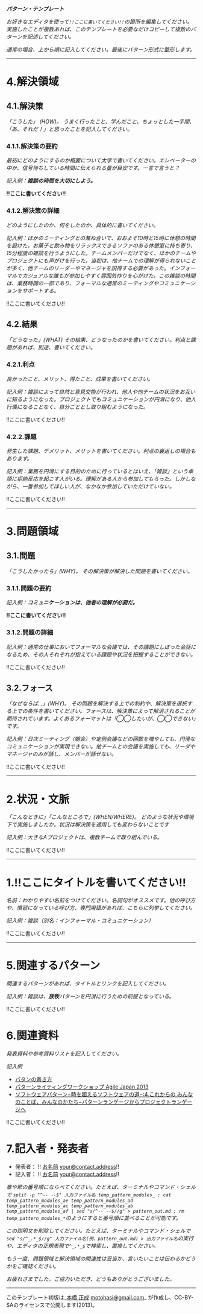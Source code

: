 _**パターン・テンプレート**_

_お好きなエディタを使って`!!ここに書いてください!!`の箇所を編集してください。実施したことが複数あれば、このテンプレートを必要なだけコピーして複数のパターンを記述してください。_

_通常の場合、上から順に記入してください。最後にパターン形式に整形します。_

-- --
# 4.解決領域
## 4.1.解決策
_「こうした」 (HOW)。_
_うまく行ったこと、学んだこと、ちょっとした一手間、「あ、それだ！」と思ったことを記入してください。_

### 4.1.1.解決策の要約
_最初にどのようにするのか概要について太字で書いてください。エレベーターの中か、信号待ちしている時間に伝えられる量が目安です。一言で言うと？_

_記入例：**雑談の時間を大切にしよう。**_

**!!ここに書いてください!!**

### 4.1.2.解決策の詳細
_どのようにしたのか、何をしたのか、具体的に書いてください。_

_記入例：ほかのミーティングとの兼ね合いで、おおよそ10時と15時に休憩の時間を設けた。お菓子と飲み物をリラックスできるソファのある休憩室に持ち寄り、15分程度の雑談を行うようにした。チームメンバーだけでなく、ほかのチームやプロジェクトにも声がけを行った。当初は、他チームでの理解が得られないことが多く、他チームのリーダーやマネージャを説得する必要があった。インフォーマルでカジュアルな誰もが参加しやすく雰囲気作りを心がけた。この雑談の時間は、業務時間の一部であり、フォーマルな通常のミーティングやコミュニケーションをサポートする。_

!!ここに書いてください!!

## 4.2.結果
_「どうなった」(WHAT)_
_その結果、どうなったのかを書いてください。利点と課題があれば、別途、書いてください。_

### 4.2.1.利点
_良かったこと、メリット、得たこと、成果を書いてください。_

_記入例：雑談によって自然と意見交換が行われ、他人や他チームの状況をお互いに知るようになった。プロジェクトでもコミュニケーションが円滑になり、他人行儀になることなく、自分ごととし取り組むようになった。_

!!ここに書いてください!!

### 4.2.2.課題
_発生した課題、デメリット、メリットを書いてください。利点の裏返しの場合もあります。_

_記入例：業務を円滑にする目的のために行っているとはいえ、「雑談」という単語に拒絶反応を起こす人がいる。理解がある人から参加してもらった。しかしながら、一番参加してほしい人が、なかなか参加していただけていない。_

!!ここに書いてください!!


-- --
# 3.問題領域
## 3.1.問題
_「こうしたかったら」(WHY)。_
_その解決策が解決した問題を書いてください。_

### 3.1.1.問題の要約
_記入例：**コミュニケーションは、他者の理解が必要だ。**_

**!!ここに書いてください!!**

### 3.1.2.問題の詳細
_記入例：通常の仕事においてフォーマルな会議では、その議題にしぼった会話になるため、その人それぞれが抱えている課題や状況を把握することができない。_

!!ここに書いてください!!

## 3.2.フォース
_「なぜならば…」(WHY)。_
_その問題を解決する上での制約や、解決策を選択する上での条件を書いてください。フォースは、解決策によって解消されることが期待されています。よくあるフォーマットは「◯◯したいが、◯◯できない」です。_

_記入例：日次ミーティング（朝会）や定例会議などの回数を増やしても、円滑なコミュニケーションが実現できない。他チームとの会議を実施しても、リーダやマネージャのみが話し、メンバーが話せない。_


!!ここに書いてください!!


-- --
# 2.状況・文脈	
_「こんなときに」「こんなところで」(WHEN/WHERE)。_
_どのような状況や環境下で実施しましたか。状況は解決策を適用しても変わらないことです_

_記入例：大きなAプロジェクトは、複数チームで取り組んでいる。_

!!ここに書いてください!!

-- --
# 1.!!ここにタイトルを書いてください!!
_名前：わかりやすい名前をつけてください。名詞句がオススメです。他の呼び方や、慣習になっている呼び方、専門用語があれば、こちらに列挙してください。_

_記入例：雑談（別名：インフォーマル・コミュニケーション）_

!!ここに書いてください!!


-- --
# 5.関連するパターン
_関連するパターンがあれば、タイトルとリンクを記入してください。_

_記入例：雑談は、**放牧**パターンを円滑に行うための前提となっている。_

!!ここに書いてください!!


# 6.関連資料
_発表資料や参考資料リストを記入してください。_

_記入例_

- [パタンの書き方](http://www.cultureworks.jp/blog/?p=44)
- [パターンライティングワークショップ Agile Japan 2013](http://www.agilejapan.org/2013/program.html#06)
- [ソフトウェアパターン−時を超えるソフトウェアの道−:4.これからの みんなのことば，みんなのかたち−パターンランゲージからプロジェクトランゲージへ](https://ipsj.ixsq.nii.ac.jp/ej/index.php?active_action=repository_view_main_item_detail&item_id=75809&item_no=1&page_id=13&block_id=8)


!!ここに書いてください!!


# 7.記入者・発表者

- 発表者： !! [お名前](your.contact.pages) <your@contact.address>!!
- 記入者： !! [お名前](your.contact.pages) <your@contact.address>!!

_章や節の番号順にならべてください。たとえば、ターミナルやコマンド・シェルで `split -p "^-- --$" 入力ファイル名 temp_pattern_modules_ ; cat temp_pattern_modules_ae temp_pattern_modules_ad temp_pattern_modules_ac temp_pattern_modules_ab temp_pattern_modules_af | sed "s/^-- --$//g" > pattern_out.md ; rm temp_pattern_modules_*`のようにすると番号順に並べることが可能です。_

_この説明文を削除してください。たとえば、ターミナルやコマンド・シェルで `sed "s/^_.*_$//g" 入力ファイル名(例、pattern_out.md) > 出力ファイル名`の実行や、エディタの正規表現で`^_.*_$`で検索し、置換してください。_

_もう一度、問題領域と解決領域の関連性は妥当か、言いたいことは伝わるかどうかをご確認ください。_

_お疲れさまでした。ご協力いただき、どうもありがとうございました。_

* * *

このテンプレート初版は_[本橋 正成](http://www.facebook.com/motohasi) <motohasi@gmail.com>_ が作成し、CC-BY-SAのライセンスで公開します(2013)。
